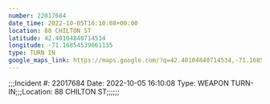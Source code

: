 ```yaml
---
number: 22017684
date_time: 2022-10-05T16:10:08+00:00
location: 88 CHILTON ST
latitude: 42.40104840714534
longitude: -71.16854539661135
type: TURN IN
google_maps_link: https://maps.google.com/?q=42.40104840714534,-71.16854539661135
---
```


;;;Incident #: 22017684  Date: 2022-10-05 16:10:08  Type: WEAPON TURN-IN;;;Location: 88 CHILTON ST;;;;;;
